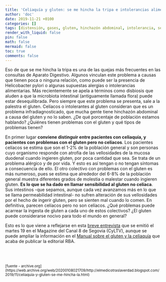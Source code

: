 ```yaml
---
title: 'Celiaquía y gluten: se me hincha la tripa e intolerancias alimentarias. Aclarar la sensibilidad al gluten no celiaca.'
author: 'doc'
date: 2019-11-21 +0100
categories: []
tags: [distensión, gases, gluten, hinchazón abdominal, intolerancia, sensibilidad al gluten]
render_with_liquid: false
pin: false
math: false
mermaid: false
toc: true
comments: false
---
```

Eso de que se me hincha la tripa es una de las quejas más frecuentes en las consultas de Aparato Digestivo. Algunos vinculan este problema a causas que tienen poca o ninguna relación, como puede ser la presencia de Helicobacter pylori o algunas supuestas alergias o intolerancias alimentarias. Más recientemente se apela a términos como disbiosis que aluden a que la microbiota intestinal (antiguamente llamada flora) puede estar desequilibrada. Pero siempre que este problema se presenta, sale a la palestra el gluten. Celíacos o intolerantes al gluten consideran que es un problema infradiagnosticado, que mucha gente tiene hinchazón abdominal a causa del gluten y no lo saben. ¿De qué porcentaje de población estamos hablando? ¿Quiénes tienen problemas con el gluten y qué tipos de problemas tienen?  

En primer lugar **conviene distinguir entre pacientes con celiaquía, y pacientes con problemas con el gluten pero no celíacos**. Los pacientes celíacos se estima que son el 1-2% de la población general y son personas cuyo organismo responde con atrofia de las vellosidades de la mucosa duodenal cuando ingieren gluten, por poca cantidad que sea. Se trata de un problema alérgico y de por vida. Y esto es así tengan o no tengan síntomas a consecuencia de ello. El otro colectivo con problemas con el gluten es más numeroso, pues se estima que alrededor del 6-8% de la población general muestra diferentes grados de molestia o malestar cuando ingieren gluten. **Es lo que se ha dado en llamar sensibilidad al gluten no celíaca**. Sus intestinos -que sepamos, aunque cada vez avanzamos más en lo que se llama permeabilidad intestinal- no sufren alteración de sus vellosidades por el hecho de ingerir gluten, pero se sienten mal cuando lo comen. En definitiva, parecen celíacos pero no son celíacos. ¿Qué problemas puede acarrear la ingesta de gluten a cada uno de estos colectivos? ¿El gluten puede considerarse nocivo para todo el mundo en general?  

Esto es lo que viene a reflejarse en esta [breve entrevista](https://web.archive.org/web/20191212034703/https://www.youtube.com/watch?v=BSuJoeaejh8) que se emitió el martes 19 en el Magazine del Canal 8 de Segovia (CyLTV), aunque se puede ampliar la información en el [Manual sobre el gluten y la celiaquía](http://envios.libreriaproteo.com/libro/ver/2631540-manual-sobre-el-gluten-y-la-celiaquia.html) que acaba de publicar la editorial RBA.

<br>
<br>
<br>
<small>[fuente - archive.org](https://web.archive.org/web/20200108021709/http://elmedicotraslaverdad.blogspot.com/2019/11/celiaquia-y-gluten-se-me-hincha-la.html)</small>  
